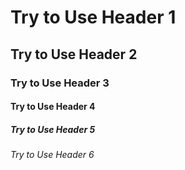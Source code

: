 # Try to Use Header 1

## Try to Use Header 2

### Try to Use Header 3

#### Try to Use Header 4

##### Try to Use Header 5

###### Try to Use Header 6
